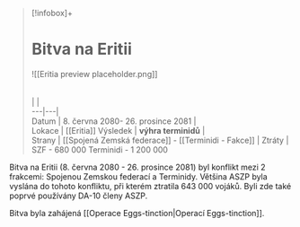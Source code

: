 > [!infobox]+  
> # Bitva na Eritii
> ![[Eritia preview placeholder.png]]  
> ######  
>  |  |  
> ---|---|   
> Datum | 8. června 2080- 26. prosince 2081 |  
> Lokace |   [[Eritia]]
> Výsledek | **výhra terminidů** |  
> Strany |  [[Spojená Zemská federace]] - [[Terminidi - Fakce]] |
> Ztráty | SZF - 680 000      Terminidi - 1 200 000


Bitva na Eritii (8. června 2080 - 26. prosince 2081) byl konflikt mezi 2 frakcemi: Spojenou Zemskou federací a Terminidy. Většina ASZP byla vyslána do tohoto konfliktu, při kterém ztratila 643 000 vojáků. Byli zde také poprvé používány DA-10 členy ASZP.

Bitva byla zahájená [[Operace Eggs-tinction|Operací Eggs-tinction]].
